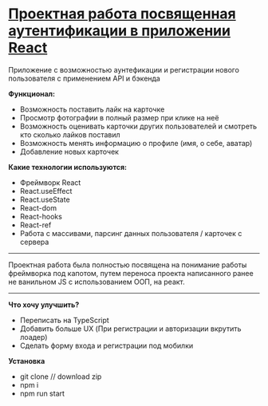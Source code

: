 # [Проектная работа посвященная аутентификации в приложении React](https://rudokopov.github.io/react-mesto-auth/)

Приложение с возможностью аунтефикации и регистрации нового пользователя с применением API и бэкенда

**Функционал:**

- Возможность поставить лайк на карточке
- Просмотр фотографии в полный размер при клике на неё
- Возможность оценивать карточки других пользователей и смотреть кто сколько лайков поставил
- Возможность менять информацию о профиле (имя, о себе, аватар)
- Добавление новых карточек

**Какие технологии используются:**

- Фреймворк React
- React.useEffect
- React.useState
- React-dom
- React-hooks
- React-ref
- Работа с массивами, парсинг данных пользователя / карточек с сервера

---

Проектная работа была полностью посвящена на понимание работы фреймворка под капотом, путем переноса проекта написанного ранее не ванильном JS с использованием ООП, на реакт.

---

**Что хочу улучшить?**

- Переписать на TypeScript
- Добавить больше UX (При регистрации и авторизации вкрутить лоадер)
- Сделать форму входа и регистрации под мобилки

**Установка**

- git clone // download zip
- npm i
- npm run start
